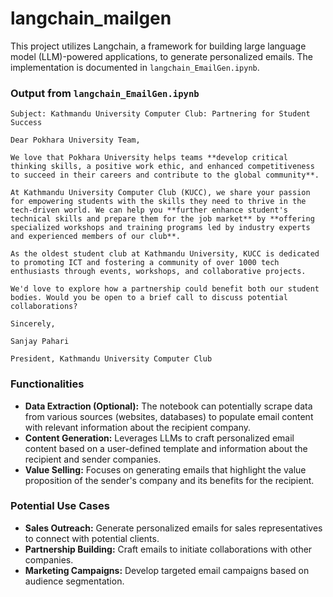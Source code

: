 # langchain_mailgen

This project utilizes Langchain, a framework for building large language model (LLM)-powered applications, to generate personalized emails. The implementation is documented in `langchain_EmailGen.ipynb`.

### Output from `langchain_EmailGen.ipynb`

```
Subject: Kathmandu University Computer Club: Partnering for Student Success

Dear Pokhara University Team,

We love that Pokhara University helps teams **develop critical thinking skills, a positive work ethic, and enhanced competitiveness to succeed in their careers and contribute to the global community**. 

At Kathmandu University Computer Club (KUCC), we share your passion for empowering students with the skills they need to thrive in the tech-driven world. We can help you **further enhance student's technical skills and prepare them for the job market** by **offering specialized workshops and training programs led by industry experts and experienced members of our club**. 

As the oldest student club at Kathmandu University, KUCC is dedicated to promoting ICT and fostering a community of over 1000 tech enthusiasts through events, workshops, and collaborative projects. 

We'd love to explore how a partnership could benefit both our student bodies. Would you be open to a brief call to discuss potential collaborations?

Sincerely,

Sanjay Pahari

President, Kathmandu University Computer Club
```


### Functionalities

* **Data Extraction (Optional):** The notebook can potentially scrape data from various sources (websites, databases) to populate email content with relevant information about the recipient company. 
* **Content Generation:** Leverages LLMs to craft personalized email content based on a user-defined template and information about the recipient and sender companies. 
* **Value Selling:** Focuses on generating emails that highlight the value proposition of the sender's company and its benefits for the recipient.

### Potential Use Cases

* **Sales Outreach:** Generate personalized emails for sales representatives to connect with potential clients.
* **Partnership Building:** Craft emails to initiate collaborations with other companies.
* **Marketing Campaigns:** Develop targeted email campaigns based on audience segmentation.
